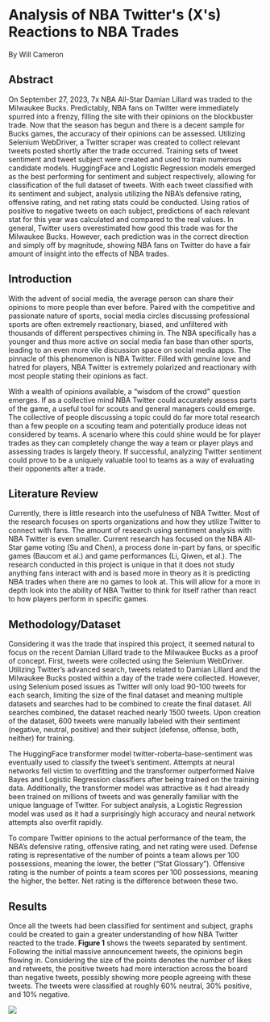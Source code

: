 # Analysis of NBA Twitter's (X's) Reactions to NBA Trades
By Will Cameron

## Abstract
On September 27, 2023, 7x NBA All-Star Damian Lillard was traded to the Milwaukee Bucks. Predictably, NBA fans on Twitter were immediately spurred into a frenzy, filling the site with their opinions on the blockbuster trade. Now that the season has begun and there is a decent sample for Bucks games, the accuracy of their opinions can be assessed. Utilizing Selenium WebDriver, a Twitter scraper was created to collect relevant tweets posted shortly after the trade occurred. Training sets of tweet sentiment and tweet subject were created and used to train numerous candidate models. HuggingFace and Logistic Regression models emerged as the best performing for sentiment and subject respectively, allowing for classification of the full dataset of tweets. With each tweet classified with its sentiment and subject, analysis utilizing the NBA’s defensive rating, offensive rating, and net rating stats could be conducted. Using ratios of positive to negative tweets on each subject, predictions of each relevant stat for this year was calculated and compared to the real values. In general, Twitter users overestimated how good this trade was for the Milwaukee Bucks. However, each prediction was in the correct direction and simply off by magnitude, showing NBA fans on Twitter do have a fair amount of insight into the effects of NBA trades.

## Introduction
With the advent of social media, the average person can share their opinions to more people than ever before. Paired with the competitive and passionate nature of sports, social media circles discussing professional sports are often extremely reactionary, biased, and unfiltered with thousands of different perspectives chiming in. The NBA specifically has a younger and thus more active on social media fan base than other sports, leading to an even more vile discussion space on social media apps. The pinnacle of this phenomenon is NBA Twitter. Filled with genuine love and hatred for players, NBA Twitter is extremely polarized and reactionary with most people stating their opinions as fact.

With a wealth of opinions available, a “wisdom of the crowd” question emerges. If as a collective mind NBA Twitter could accurately assess parts of the game, a useful tool for scouts and general managers could emerge. The collective of people discussing a topic could do far more total research than a few people on a scouting team and potentially produce ideas not considered by teams. A scenario where this could shine would be for player trades as they can completely change the way a team or player plays and assessing trades is largely theory. If successful, analyzing Twitter sentiment could prove to be a uniquely valuable tool to teams as a way of evaluating their opponents after a trade.

## Literature Review
Currently, there is little research into the usefulness of NBA Twitter. Most of the research focuses on sports organizations and how they utilize Twitter to connect with fans. The amount of research using sentiment analysis with NBA Twitter is even smaller. Current research has focused on the NBA All-Star game voting (Su and Chen), a process done in-part by fans, or specific games (Baucom et al.) and game performances (Li, Qiwen, et al.). The research conducted in this project is unique in that it does not study anything fans interact with and is based more in theory as it is predicting NBA trades when there are no games to look at. This will allow for a more in depth look into the ability of NBA Twitter to think for itself rather than react to how players perform in specific games.

## Methodology/Dataset
Considering it was the trade that inspired this project, it seemed natural to focus on the recent Damian Lillard trade to the Milwaukee Bucks as a proof of concept. First, tweets were collected using the Selenium WebDriver. Utilizing Twitter’s advanced search, tweets related to Damian Lillard and the Milwaukee Bucks posted within a day of the trade were collected. However, using Selenium posed issues as Twitter will only load 90-100 tweets for each search, limiting the size of the final dataset and meaning multiple datasets and searches had to be combined to create the final dataset. All searches combined, the dataset reached nearly 1500 tweets. Upon creation of the dataset, 600 tweets were manually labeled with their sentiment (negative, neutral, positive) and their subject (defense, offense, both, neither) for training.

The HuggingFace transformer model twitter-roberta-base-sentiment was eventually used to classify the tweet’s sentiment. Attempts at neural networks fell victim to overfitting and the transformer outperformed Naive Bayes and Logistic Regression classifiers after being trained on the training data. Additionally, the transformer model was attractive as it had already been trained on millions of tweets and was generally familiar with the unique language of Twitter. For subject analysis, a Logistic Regression model was used as it had a surprisingly high accuracy and neural network attempts also overfit rapidly. 

To compare Twitter opinions to the actual performance of the team, the NBA’s defensive rating, offensive rating, and net rating were used. Defense rating is representative of the number of points a team allows per 100 possessions, meaning the lower, the better (“Stat Glossary”). Offensive rating is the number of points a team scores per 100 possessions, meaning the higher, the better. Net rating is the difference between these two.

## Results
Once all the tweets had been classified for sentiment and subject, graphs could be created to gain a greater understanding of how NBA Twitter reacted to the trade. **Figure 1** shows the tweets separated by sentiment. Following the initial massive announcement tweets, the opinions begin flowing in. Considering the size of the points denotes the number of likes and retweets, the positive tweets had more interaction across the board than negative tweets, possibly showing more people agreeing with these tweets. The tweets were classified at roughly 60% neutral, 30% positive, and 10% negative.

![](https://github.com/willcameron2002/NLP_Final_Project/tree/main/Figures/TweetSentiments.png?raw=true)
